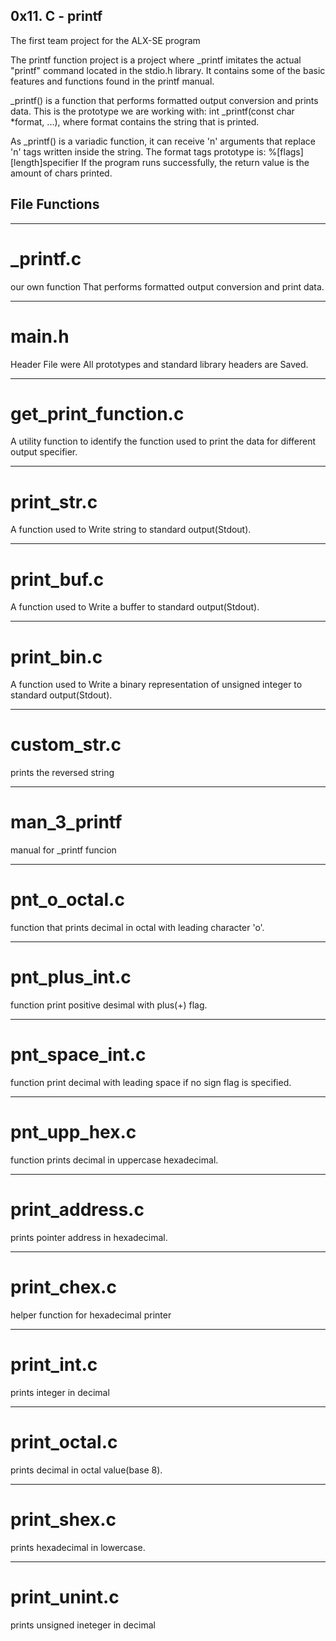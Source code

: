 0x11. C - printf
--------------------------------------------------------
The first team project for the ALX-SE program

The printf function project is a project where _printf imitates the actual "printf" command located in the stdio.h library. It contains some of the basic features and functions found in the printf manual.

_printf() is a function that performs formatted output conversion and prints data. This is the prototype we are working with:
int _printf(const char *format, ...), where format contains the string that is printed. 

As _printf() is a variadic function, it can receive 'n' arguments that replace 'n' tags written inside the string. The format tags prototype is:
%[flags][length]specifier If the program runs successfully, the return value is the amount of chars printed.

## File Functions 
---------------------------------------------------------------

# _printf.c
our own function That performs formatted output conversion and print data.
_________________________________________________________________________
# main.h
Header File were All prototypes and standard library headers are Saved.
_________________________________________________________________________
# get_print_function.c
A utility function to identify the function used to print the data for different output specifier.
________________________________________________________________________

# print_str.c
A function used to Write string to standard output(Stdout).
______________________________________________________________________
# print_buf.c
A function used to Write a buffer to standard output(Stdout).
______________________________________________________________________
# print_bin.c
A function used to Write a binary representation of unsigned integer  to standard output(Stdout).
______________________________________________________________________
# custom_str.c
prints the reversed string
_______________________________________________________________________
# man_3_printf
manual for _printf funcion
_________________________________________________________________________
# pnt_o_octal.c
function that  prints decimal in octal with leading character 'o'.
_________________________________________________________________________
# pnt_plus_int.c
function print positive desimal with plus(+) flag.
_________________________________________________________________________
# pnt_space_int.c 
function print decimal with leading space if no sign flag is specified.
_________________________________________________________________________
# pnt_upp_hex.c
function prints decimal in uppercase hexadecimal.
_________________________________________________________________________
# print_address.c
prints pointer address in hexadecimal.
_________________________________________________________________________
# print_chex.c
helper function for hexadecimal printer
________________________________________________________________________
# print_int.c
prints integer in decimal
_________________________________________________________________________
# print_octal.c
prints decimal in octal value(base 8).
_________________________________________________________________________
# print_shex.c
prints hexadecimal in lowercase.
_________________________________________________________________________
# print_unint.c
prints unsigned ineteger in decimal
